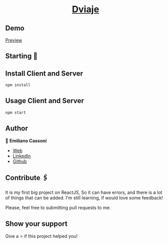 <h1 align="center" style="border-bottom: none">
    <b>
        <a href="https://dviaje.netlify.app">Dviaje</a><br>
    </b>
</h1>

## Demo
[Preview](https://dviaje.netlify.app)

## Starting 🚀
 
## Install Client and Server

```sh
npm install
```

## Usage Client and Server

```sh
npm start
```

## Author

👤 **Emiliano Cassoni**

* [Web]() 
* [LinkedIn](https://www.linkedin.com/in/emiliano-cassoni/)
* [Github](https://github.com/emicasso)

## Contribute 🖇️

It is my first big project on ReactJS, So it can have errors, and there is a lot of things that can be added. I'm still learning, if would love some feedback!

Please, feel free to submitting pull requests to me.

## Show your support

Give a ⭐️ if this project helped you!